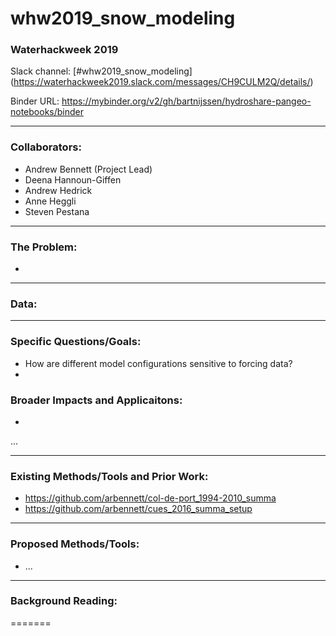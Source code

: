 # whw2019_snow_modeling

### Waterhackweek 2019

Slack channel: [#whw2019_snow_modeling] (https://waterhackweek2019.slack.com/messages/CH9CULM2Q/details/)

Binder URL: https://mybinder.org/v2/gh/bartnijssen/hydroshare-pangeo-notebooks/binder

---

### Collaborators:
* Andrew Bennett (Project Lead)
* Deena Hannoun-Giffen
* Andrew Hedrick
* Anne Heggli
* Steven Pestana

---

### The Problem:
* 

---

### Data:
---

### Specific Questions/Goals:
* How are different model configurations sensitive to forcing data?
* 

### Broader Impacts and Applicaitons: 
* 
...


---

### Existing Methods/Tools and Prior Work:
* https://github.com/arbennett/col-de-port_1994-2010_summa
* https://github.com/arbennett/cues_2016_summa_setup


---

### Proposed Methods/Tools:
* ...

---

### Background Reading:

=======
